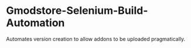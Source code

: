 # Gmodstore-Selenium-Build-Automation
Automates version creation to allow addons to be uploaded pragmatically.
